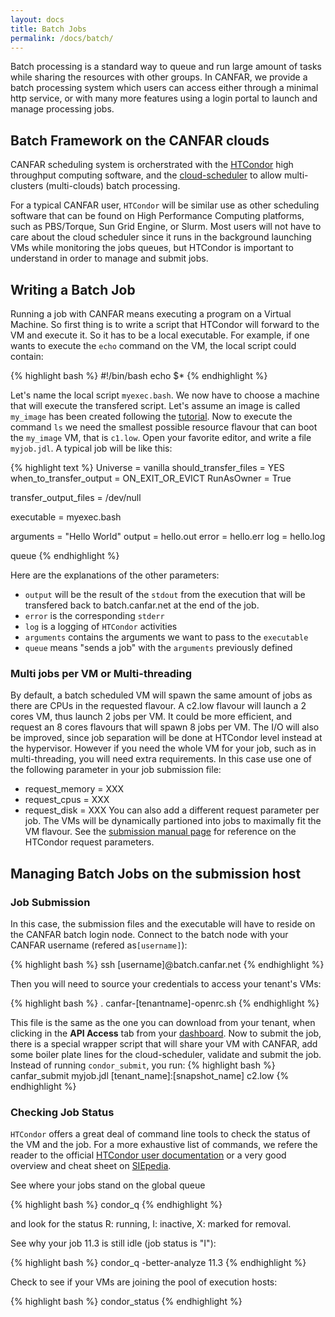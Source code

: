 ```yaml
---
layout: docs
title: Batch Jobs
permalink: /docs/batch/
---
```


Batch processing is a standard way to queue and run large amount of tasks while sharing the resources with other groups. In CANFAR, we provide a batch processing system which users can access either through a minimal http service, or with many more features using a login portal to launch and manage processing jobs.

## Batch Framework on the CANFAR clouds

CANFAR scheduling system is orcherstrated with the [HTCondor](http://www.htcondor.org) high throughput computing software, and the [cloud-scheduler](http://www.cloudscheduler.org) to allow multi-clusters (multi-clouds) batch processing.

For a typical CANFAR user, `HTCondor` will be similar use as other scheduling software that can be found on High Performance Computing platforms, such as PBS/Torque, Sun Grid Engine, or Slurm.
Most users will not have to care about the cloud scheduler since it runs in the background launching VMs while monitoring the jobs queues, but HTCondor is important to understand in order to manage and submit jobs.

## Writing a Batch Job 

Running a job with CANFAR means executing a program on a Virtual Machine. So first thing is to write a script that HTCondor will forward to the VM and execute it. So it has to be a local executable. For example, if one wants to execute the `echo` command on the VM, the local script could contain:

{% highlight bash %}
#!/bin/bash
echo $*
{% endhighlight %}

Let's name the local script `myexec.bash`. We now have to choose a machine that will execute the transfered script. Let's assume an image is called `my_image` has been created following the [tutorial]({{site.basepath}}/docs/tutorial). Now to execute the command `ls` we need the smallest possible resource flavour that can boot the `my_image` VM, that is `c1.low`. Open your favorite editor, and  write a file `myjob.jdl`. A typical job will be like this:

{% highlight text %}
Universe   = vanilla
should_transfer_files = YES
when_to_transfer_output = ON_EXIT_OR_EVICT
RunAsOwner = True

transfer_output_files = /dev/null

executable = myexec.bash

arguments = "Hello World"
output     = hello.out
error      = hello.err
log        = hello.log

queue
{% endhighlight %}

Here are the explanations of the other parameters:
- `output` will be the result of the `stdout` from the execution
that will be transfered back to batch.canfar.net at the end of the
job.
- `error` is the corresponding `stderr`
- `log` is a logging of `HTCondor` activities
- `arguments` contains the arguments we want to pass to the `executable`
- `queue` means "sends a job" with the `arguments` previously defined


### Multi jobs per VM or Multi-threading

By default, a batch scheduled VM will spawn the same amount of jobs as there are CPUs in the requested flavour. A c2.low flavour will launch a 2 cores VM, thus launch 2 jobs per VM.  It could be more efficient, and request an 8 cores flavours that will spawn 8 jobs per VM. The I/O will also be improved, since job separation will be done at HTCondor level instead at the hypervisor. However if you need the whole VM for your job, such as in multi-threading, you will need extra requirements. In this case use one of the following parameter in your job submission file:
- request_memory = XXX
- request_cpus = XXX
- request_disk = XXX
You can also add a different request parameter per job. The VMs will be dynamically partioned into jobs to maximally fit the VM flavour.
See the [submission manual page](http://research.cs.wisc.edu/htcondor/manual/current/condor_submit.html) for reference on the HTCondor request parameters.

## Managing Batch Jobs on the submission host

### Job Submission
In this case, the submission files and the executable will have to reside on the CANFAR batch login node. Connect to the batch node with your CANFAR username (refered as`[username]`):

{% highlight bash %}
ssh [username]@batch.canfar.net
{% endhighlight %}

Then you will need to source your credentials to access your tenant's VMs:

{% highlight bash %}
. canfar-[tenantname]-openrc.sh
{% endhighlight %}

This file is the same as the one you can download from your tenant, when clicking in the **API Access** tab from your [dashboard](https://west.cloud.computecanada.ca/dashboard/project/access_and_security/).
Now to submit the job, there is a special wrapper script that will share your VM with CANFAR, add some boiler plate lines for the cloud-scheduler, validate and submit the job. Instead of running `condor_submit`, you run:
{% highlight bash %}
canfar_submit myjob.jdl [tenant_name]:[snapshot_name] c2.low
{% endhighlight %}


### Checking Job Status
`HTCondor` offers a great deal of command line tools to check the status of the VM and the job.
For a more exhaustive list of commands, we refere the reader to the official [HTCondor user documentation](http://research.cs.wisc.edu/htcondor/manual/v8.2/2_Users_Manual.html)
or a very good overview and cheat sheet on [SIEpedia](http://www.iac.es/sieinvens/siepedia/pmwiki.php?n=HOWTOs.Condor).

See where your jobs stand on the global queue

{% highlight bash %}
condor_q
{% endhighlight %}

and look for the status R: running, I: inactive, X: marked for removal.

See why your job 11.3 is still idle (job status is "I"):

{% highlight bash %}
condor_q -better-analyze 11.3 
{% endhighlight %}

Check to see if your VMs are joining the pool of execution hosts:

{% highlight bash %}
condor_status 
{% endhighlight %}

